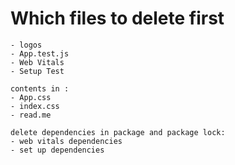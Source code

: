 # Which files to delete first 
    - logos 
    - App.test.js
    - Web Vitals
    - Setup Test 

    contents in : 
    - App.css 
    - index.css 
    - read.me

    delete dependencies in package and package lock:
    - web vitals dependencies
    - set up dependencies